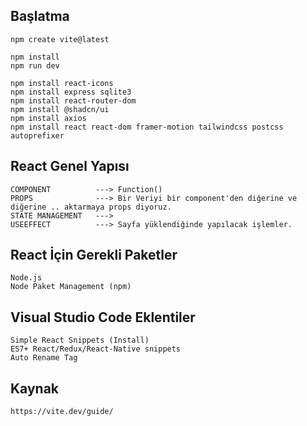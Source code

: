 ## Başlatma
```
npm create vite@latest

npm install
npm run dev

npm install react-icons
npm install express sqlite3
npm install react-router-dom
npm install @shadcn/ui
npm install axios
npm install react react-dom framer-motion tailwindcss postcss autoprefixer

```

## React Genel Yapısı
```
COMPONENT          ---> Function()
PROPS              ---> Bir Veriyi bir component'den diğerine ve diğerine .. aktarmaya props diyoruz.
STATE MANAGEMENT   --->
USEEFFECT          ---> Sayfa yüklendiğinde yapılacak işlemler.
```


## React İçin Gerekli Paketler

```
Node.js
Node Paket Management (npm)
```

## Visual Studio Code Eklentiler
``` 
Simple React Snippets (Install)
ES7+ React/Redux/React-Native snippets
Auto Rename Tag
```

## Kaynak
```
https://vite.dev/guide/
```
